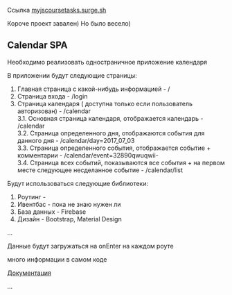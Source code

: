 Ссылка [myjscoursetasks.surge.sh](http://myjscoursetasks.surge.sh)

Короче проект завален) Но было весело)


## Calendar SPA

Необходимо реализовать одностраничное приложение календаря

В приложении будут следующие страницы:

1. Главная страница с какой-нибудь информацией - /
2. Страница входа - /login
3. Страница календаря ( доступна только если пользователь авторизован) - /calendar  
  3.1. Основная страница календаря, отображается календарь - /calendar  
  3.2. Страница определенного дня, отображаются события для данного дня - /calendar/day=2017_07_03  
  3.3. Страница определенного события, отображается событие + комментарии - /calendar/event=32890qwuqwii-  
  3.4. Страница всех событий, показываются все события + на первом месте следующее несделанное событие - /calendar/list  



Будут использоваться следующие библиотеки:

1. Роутинг -
2. Ивентбас - пока не знаю нужен ли
3. База данных - Firebase
4. Дизайн - Bootstrap, Material Design

...


Данные будут загружаться на onEnter на каждом роуте

много информации в самом коде

[Документация](http://myjscoursetasks.surge.sh/calendar%20team%20doc/index.html)

...
